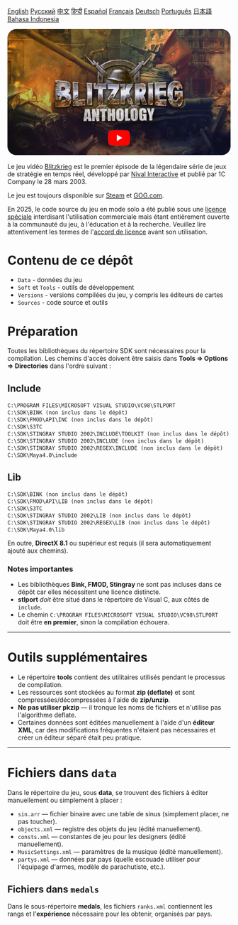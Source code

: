 [English](README.md)        [Русский](README_Russian.md)        [中文](README_Chinese.md)        [हिन्दी](README_Hindi.md)        [Español](README_Spanish.md)        [Français](README_French.md)        [Deutsch](README_German.md)        [Português](README_Portuguese.md)        [日本語](README_Japanese.md)        [Bahasa Indonesia](README_Indonesian.md)

[![Bande-annonce de Blitzkrieg](Blitzkrieg.png)](https://www.youtube.com/watch?v=zNxMvTcsJbk)

Le jeu vidéo [Blitzkrieg](https://wikipedia.org/wiki/Blitzkrieg_(jeu_vidéo)) est le premier épisode de la légendaire série de jeux de stratégie en temps réel, développé par [Nival Interactive](http://nival.com/) et publié par 1C Company le 28 mars 2003.

Le jeu est toujours disponible sur [Steam](https://store.steampowered.com/app/313480/Blitzkrieg_Anthology/) et [GOG.com](https://www.gog.com/en/game/blitzkrieg_anthology).

En 2025, le code source du jeu en mode solo a été publié sous une [licence spéciale](LICENSE.md) interdisant l'utilisation commerciale mais étant entièrement ouverte à la communauté du jeu, à l'éducation et à la recherche. Veuillez lire attentivement les termes de l'[accord de licence](LICENSE.md) avant son utilisation.

# Contenu de ce dépôt
- `Data` - données du jeu
- `Soft` et `Tools` - outils de développement
- `Versions` - versions compilées du jeu, y compris les éditeurs de cartes
- `Sources` - code source et outils

# Préparation

Toutes les bibliothèques du répertoire SDK sont nécessaires pour la compilation. Les chemins d'accès doivent être saisis dans **Tools => Options => Directories** dans l'ordre suivant :

## Include
```
C:\PROGRAM FILES\MICROSOFT VISUAL STUDIO\VC98\STLPORT
C:\SDK\BINK (non inclus dans le dépôt)
C:\SDK\FMOD\API\INC (non inclus dans le dépôt)
C:\SDK\S3TC
C:\SDK\STINGRAY STUDIO 2002\INCLUDE\TOOLKIT (non inclus dans le dépôt)
C:\SDK\STINGRAY STUDIO 2002\INCLUDE (non inclus dans le dépôt)
C:\SDK\STINGRAY STUDIO 2002\REGEX\INCLUDE (non inclus dans le dépôt)
C:\SDK\Maya4.0\include
```

## Lib
```
C:\SDK\BINK (non inclus dans le dépôt)
C:\SDK\FMOD\API\LIB (non inclus dans le dépôt)
C:\SDK\S3TC
C:\SDK\STINGRAY STUDIO 2002\LIB (non inclus dans le dépôt)
C:\SDK\STINGRAY STUDIO 2002\REGEX\LIB (non inclus dans le dépôt)
C:\SDK\Maya4.0\lib
```

En outre, **DirectX 8.1** ou supérieur est requis (il sera automatiquement ajouté aux chemins).

### Notes importantes

- Les bibliothèques **Bink, FMOD, Stingray** ne sont pas incluses dans ce dépôt car elles nécessitent une licence distincte.
- **stlport** *doit* être situé dans le répertoire de Visual C, aux côtés de `include`.
- Le chemin `C:\PROGRAM FILES\MICROSOFT VISUAL STUDIO\VC98\STLPORT` doit être **en premier**, sinon la compilation échouera.

---

# Outils supplémentaires

- Le répertoire **tools** contient des utilitaires utilisés pendant le processus de compilation.
- Les ressources sont stockées au format **zip (deflate)** et sont compressées/décompressées à l'aide de **zip/unzip**.
- **Ne pas utiliser pkzip** — il tronque les noms de fichiers et n'utilise pas l'algorithme deflate.
- Certaines données sont éditées manuellement à l'aide d'un **éditeur XML**, car des modifications fréquentes n'étaient pas nécessaires et créer un éditeur séparé était peu pratique.

---

# Fichiers dans `data`

Dans le répertoire du jeu, sous **data**, se trouvent des fichiers à éditer manuellement ou simplement à placer :

- `sin.arr` — fichier binaire avec une table de sinus (simplement placer, ne pas toucher).
- `objects.xml` — registre des objets du jeu (édité manuellement).
- `consts.xml` — constantes de jeu pour les designers (édité manuellement).
- `MusicSettings.xml` — paramètres de la musique (édité manuellement).
- `partys.xml` — données par pays (quelle escouade utiliser pour l'équipage d'armes, modèle de parachutiste, etc.).

## Fichiers dans `medals`

Dans le sous-répertoire **medals**, les fichiers `ranks.xml` contiennent les rangs et l'**expérience** nécessaire pour les obtenir, organisés par pays.
